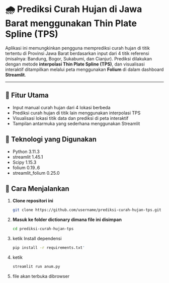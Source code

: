 # 🌧️ Prediksi Curah Hujan di Jawa Barat menggunakan Thin Plate Spline (TPS)

Aplikasi ini memungkinkan pengguna memprediksi curah hujan di titik tertentu di Provinsi Jawa Barat berdasarkan input dari 4 titik referensi (misalnya: Bandung, Bogor, Sukabumi, dan Cianjur). Prediksi dilakukan dengan metode **interpolasi Thin Plate Spline (TPS)**, dan visualisasi interaktif ditampilkan melalui peta menggunakan **Folium** di dalam dashboard **Streamlit**.

---

## 🎯 Fitur Utama

- Input manual curah hujan dari 4 lokasi berbeda
- Prediksi curah hujan di titik lain menggunakan interpolasi TPS
- Visualisasi lokasi titik data dan prediksi di peta interaktif
- Tampilan antarmuka yang sederhana menggunakan Streamlit

## 🧪 Teknologi yang Digunakan

- Python 3.11.3
- streamlit 1.45.1
- Scipy 1.15.3
- folium 0.19..6
- streamlit_folium 0.25.0

## 🚀 Cara Menjalankan

1. **Clone repositori ini**
   ```bash
   git clone https://github.com/username/prediksi-curah-hujan-tps.git
2. **Masuk ke folder dictionary dimana file ini disimpan**
   ```bash
   cd prediksi-curah-hujan-tps
3. ketik Install dependensi
   ```bash
   pip install -r requirements.txt'
4. ketik
   ```bash
   streamlit run anum.py
5. file akan terbuka dibrowser

